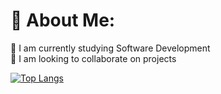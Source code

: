 # 💫 About Me:
🔭 I am currently studying Software Development<br>👯 I am looking to collaborate on projects


[![Top Langs](https://github-readme-stats.vercel.app/api/top-langs/?username=mblcdev)](https://github.com/mblcdev)
